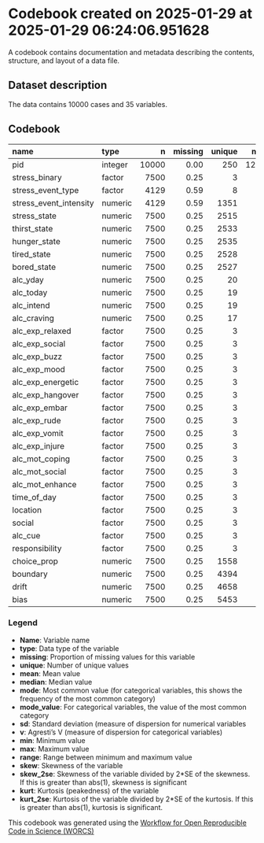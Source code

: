 Codebook created on 2025-01-29 at 2025-01-29 06:24:06.951628
================

A codebook contains documentation and metadata describing the contents,
structure, and layout of a data file.

## Dataset description

The data contains 10000 cases and 35 variables.

## Codebook

| name | type | n | missing | unique | mean | median | mode | mode_value | sd | v | min | max | range | skew | skew_2se | kurt | kurt_2se |
|:---|:---|---:|---:|---:|---:|---:|---:|:---|---:|---:|---:|---:|---:|---:|---:|---:|---:|
| pid | integer | 10000 | 0.00 | 250 | 125.50 | 125.50 | 125.50 |  | 72.17 |  | 1.00 | 250 | 249.00 | 0.00 | 0.00 | -1.20 | -12.25 |
| stress_binary | factor | 7500 | 0.25 | 3 |  |  | 4129.00 | yes |  | 0.49 |  |  |  |  |  |  |  |
| stress_event_type | factor | 4129 | 0.59 | 8 |  |  | 5871.00 |  |  | 0.86 |  |  |  |  |  |  |  |
| stress_event_intensity | numeric | 4129 | 0.59 | 1351 | 3.62 | 4.00 | 4.00 |  | 0.67 |  | 0.48 | 4 | 3.52 | -1.68 | -22.04 | 1.78 | 11.68 |
| stress_state | numeric | 7500 | 0.25 | 2515 | 2.17 | 2.50 | 2.50 |  | 1.74 |  | 0.00 | 4 | 4.00 | -0.18 | -3.18 | -1.73 | -15.31 |
| thirst_state | numeric | 7500 | 0.25 | 2533 | 2.17 | 2.51 | 2.51 |  | 1.74 |  | 0.00 | 4 | 4.00 | -0.18 | -3.18 | -1.73 | -15.31 |
| hunger_state | numeric | 7500 | 0.25 | 2535 | 2.17 | 2.51 | 2.51 |  | 1.74 |  | 0.00 | 4 | 4.00 | -0.18 | -3.20 | -1.73 | -15.29 |
| tired_state | numeric | 7500 | 0.25 | 2528 | 2.17 | 2.50 | 2.50 |  | 1.74 |  | 0.00 | 4 | 4.00 | -0.18 | -3.15 | -1.73 | -15.31 |
| bored_state | numeric | 7500 | 0.25 | 2527 | 2.17 | 2.51 | 2.51 |  | 1.74 |  | 0.00 | 4 | 4.00 | -0.18 | -3.18 | -1.73 | -15.31 |
| alc_yday | numeric | 7500 | 0.25 | 20 | 5.23 | 4.00 | 4.00 |  | 4.34 |  | 0.00 | 22 | 22.00 | 0.78 | 13.79 | 0.11 | 0.98 |
| alc_today | numeric | 7500 | 0.25 | 19 | 5.22 | 4.00 | 4.00 |  | 4.33 |  | 0.00 | 21 | 21.00 | 0.78 | 13.79 | 0.11 | 0.97 |
| alc_intend | numeric | 7500 | 0.25 | 19 | 5.23 | 4.00 | 4.00 |  | 4.34 |  | 0.00 | 21 | 21.00 | 0.77 | 13.70 | 0.10 | 0.85 |
| alc_craving | numeric | 7500 | 0.25 | 17 | 2.94 | 1.00 | 1.00 |  | 3.64 |  | 0.00 | 19 | 19.00 | 1.30 | 23.04 | 1.15 | 10.17 |
| alc_exp_relaxed | factor | 7500 | 0.25 | 3 |  |  | 4073.00 | no |  | 0.50 |  |  |  |  |  |  |  |
| alc_exp_social | factor | 7500 | 0.25 | 3 |  |  | 4059.00 | no |  | 0.50 |  |  |  |  |  |  |  |
| alc_exp_buzz | factor | 7500 | 0.25 | 3 |  |  | 4063.00 | no |  | 0.50 |  |  |  |  |  |  |  |
| alc_exp_mood | factor | 7500 | 0.25 | 3 |  |  | 4059.00 | no |  | 0.50 |  |  |  |  |  |  |  |
| alc_exp_energetic | factor | 7500 | 0.25 | 3 |  |  | 4032.00 | no |  | 0.50 |  |  |  |  |  |  |  |
| alc_exp_hangover | factor | 7500 | 0.25 | 3 |  |  | 4037.00 | yes |  | 0.50 |  |  |  |  |  |  |  |
| alc_exp_embar | factor | 7500 | 0.25 | 3 |  |  | 4054.00 | yes |  | 0.50 |  |  |  |  |  |  |  |
| alc_exp_rude | factor | 7500 | 0.25 | 3 |  |  | 4042.00 | yes |  | 0.50 |  |  |  |  |  |  |  |
| alc_exp_vomit | factor | 7500 | 0.25 | 3 |  |  | 4037.00 | yes |  | 0.50 |  |  |  |  |  |  |  |
| alc_exp_injure | factor | 7500 | 0.25 | 3 |  |  | 4054.00 | yes |  | 0.50 |  |  |  |  |  |  |  |
| alc_mot_coping | factor | 7500 | 0.25 | 3 |  |  | 4133.00 | yes |  | 0.49 |  |  |  |  |  |  |  |
| alc_mot_social | factor | 7500 | 0.25 | 3 |  |  | 4052.00 | no |  | 0.50 |  |  |  |  |  |  |  |
| alc_mot_enhance | factor | 7500 | 0.25 | 3 |  |  | 4068.00 | no |  | 0.50 |  |  |  |  |  |  |  |
| time_of_day | factor | 7500 | 0.25 | 3 |  |  | 3767.00 | evening |  | 0.50 |  |  |  |  |  |  |  |
| location | factor | 7500 | 0.25 | 3 |  |  | 3772.00 | home |  | 0.50 |  |  |  |  |  |  |  |
| social | factor | 7500 | 0.25 | 3 |  |  | 3802.00 | alone |  | 0.50 |  |  |  |  |  |  |  |
| alc_cue | factor | 7500 | 0.25 | 3 |  |  | 3823.00 | yes |  | 0.50 |  |  |  |  |  |  |  |
| responsibility | factor | 7500 | 0.25 | 3 |  |  | 3820.00 | no |  | 0.50 |  |  |  |  |  |  |  |
| choice_prop | numeric | 7500 | 0.25 | 1558 | 0.51 | 0.58 | 0.58 |  | 0.46 |  | 0.00 | 1 | 1.00 | -0.06 | -1.10 | -1.86 | -16.48 |
| boundary | numeric | 7500 | 0.25 | 4394 | 2.17 | 2.26 | 2.26 |  | 1.51 |  | 0.00 | 4 | 4.00 | -0.15 | -2.64 | -1.46 | -12.90 |
| drift | numeric | 7500 | 0.25 | 4658 | 1.89 | 1.74 | 1.74 |  | 1.51 |  | 0.00 | 4 | 4.00 | 0.15 | 2.57 | -1.49 | -13.14 |
| bias | numeric | 7500 | 0.25 | 5453 | 0.02 | 0.07 | 0.07 |  | 1.41 |  | -2.00 | 2 | 4.00 | -0.01 | -0.22 | -1.36 | -12.05 |

### Legend

- **Name**: Variable name
- **type**: Data type of the variable
- **missing**: Proportion of missing values for this variable
- **unique**: Number of unique values
- **mean**: Mean value
- **median**: Median value
- **mode**: Most common value (for categorical variables, this shows the
  frequency of the most common category)
- **mode_value**: For categorical variables, the value of the most
  common category
- **sd**: Standard deviation (measure of dispersion for numerical
  variables
- **v**: Agresti’s V (measure of dispersion for categorical variables)
- **min**: Minimum value
- **max**: Maximum value
- **range**: Range between minimum and maximum value
- **skew**: Skewness of the variable
- **skew_2se**: Skewness of the variable divided by 2\*SE of the
  skewness. If this is greater than abs(1), skewness is significant
- **kurt**: Kurtosis (peakedness) of the variable
- **kurt_2se**: Kurtosis of the variable divided by 2\*SE of the
  kurtosis. If this is greater than abs(1), kurtosis is significant.

This codebook was generated using the [Workflow for Open Reproducible
Code in Science (WORCS)](https://osf.io/zcvbs/)
